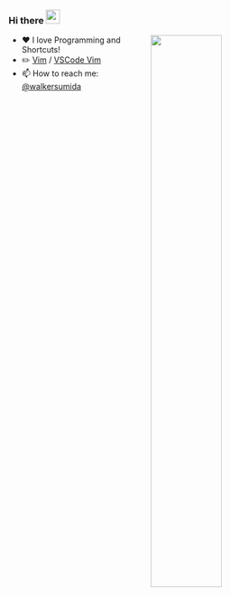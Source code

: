 ### Hi there <a href="https://www.gautamkrishnar.com/"><img src="https://media.giphy.com/media/hvRJCLFzcasrR4ia7z/giphy.gif" width="25px"></a>

[<img align="right" width="50%" src="https://github-readme-stats.vercel.app/api?username=walkersumida&count_private=true&show_icons=true&theme=dark">](https://github.com/anuraghazra/github-readme-stats)

- :heart: I love Programming and Shortcuts!
- :pencil2: [Vim](https://github.com/walkersumida/vimrc) / [VSCode Vim](https://github.com/walkersumida/vscoderc)
- :mailbox: How to reach me: [@walkersumida](https://twitter.com/walkersumida)
